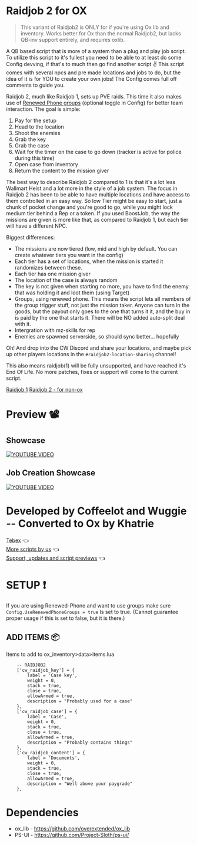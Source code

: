 # Raidjob 2 for OX
> This variant of Raidjob2 is ONLY for if you're using Ox lib and inventory. Works better for Ox than the normal Raidjob2, but lacks QB-inv support entirely, and requires oxlib. 

A QB based script that is more of a system than a plug and play job script. To utilize this script to it's fullest you need to be able to at least do some Config devving, if that's to much then go find another script ✌ This script comes with several npcs and pre made locations and jobs to do, but the idea of it is for YOU to create your own jobs! The Config comes full off comments to guide you.


Raidjob 2, much like Raidjob 1, sets up PVE raids. This time it also makes use of [Renewed Phone groups](https://github.com/Renewed-Scripts/qb-phone) (optional toggle in Config) for better team interaction. The goal is simple:
1. Pay for the setup
2. Head to the location
3. Shoot the enemies
4. Grab the key
5. Grab the case
6. Wait for the timer on the case to go down (tracker is active for police during this time)
7. Open case from inventory
8. Return the content to the mission giver

The best way to describe Raidjob 2 compared to 1 is that it's a lot less Wallmart Heist and a lot more in the style of a job system. The focus in Raidjob 2 has been to be able to have multiple locations and have access to them controlled in an easy way. So low Tier might be easy to start, just a chunk of pocket change and you're good to go, while you might lock medium tier behind a Rep or a token.
If you used BoostJob, the way the missions are given is more like that, as compared to Raidjob 1, but each tier will have a different NPC.

Biggest differences:
- The missions are now tiered (low, mid and high by default. You can create whatever tiers you want in the config)
- Each tier has a set of locations, when the mission is started it randomizes between these.
- Each tier has one mission giver
- The location of the case is always random
- The key is not given when starting no more, you have to find the enemy that was holding it and loot them (using Target)
- Groups, using renewed phone.
This means the script lets all members of the group trigger stuff, not just the mission taker. Anyone can turn in the goods, but the payout only goes to the one that turns it it, and the buy in is paid by the one that starts it. There will be NO added auto-split  deal with it.
- Intergration with mz-skills for rep
- Enemies are spawned serverside, so should sync better... hopefully

Oh! And drop into the CW Discord and share your locations, and maybe pick up other players locations in the `#raidjob2-location-sharing` channel!

This also means raidjob(1) will be fully unsupported, and have reached it's End Of Life. No more patches, fixes or support will come to the current script.

[Raidjob 1](https://github.com/Coffeelot/cw-raidjob)
[Raidjob 2 - for non-ox](https://github.com/Coffeelot/cw-raidjob2)


# Preview 📽
## Showcase
[![YOUTUBE VIDEO](http://img.youtube.com/vi/ZBJHE9NxEnY/0.jpg)](https://youtu.be/ZBJHE9NxEnY)
## Job Creation Showcase
[![YOUTUBE VIDEO](http://img.youtube.com/vi/tgw2OtYF9B0/0.jpg)](https://youtu.be/tgw2OtYF9B0)

# Developed by Coffeelot and Wuggie -- Converted to Ox by Khatrie
[Tebex](https://cw-scripts.tebex.io/category/2523396) 👈\
[More scripts by us](https://github.com/stars/Coffeelot/lists/cw-scripts)  👈\
[Support, updates and script previews](https://discord.gg/FJY4mtjaKr) 👈

# SETUP ❗
If you are using Renewed-Phone and want to use groups make sure `Config.UseRenewedPhoneGroups = true` Is set to true. (Cannot guarantee proper usage if this is set to false, but it is there.)

## ADD ITEMS 📦

Items to add to ox_inventory>data>items.lua
```
	-- RAIDJOB2
	['cw_raidjob_key'] = {
		label = 'Case key',
		weight = 0,
		stack = true,
		close = true,
		allowArmed = true,
		description = "Probably used for a case"
	},
	['cw_raidjob_case'] = {
		label = 'Case',
		weight = 0,
		stack = true,
		close = true,
		allowArmed = true,
		description = "Probably contains things"
	},
	['cw_raidjob_content'] = {
		label = 'Documents',
		weight = 0,
		stack = true,
		close = true,
		allowArmed = true,
		description = "Well above your paygrade"
	},

```
# Dependencies

* ox_lib - https://github.com/overextended/ox_lib
* PS-UI - https://github.com/Project-Sloth/ps-ui/

